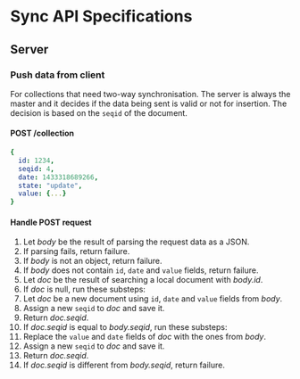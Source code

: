 # Sync API Specifications

## Server

### Push data from client

For collections that need two-way synchronisation.
The server is always the master and it decides if the data being sent is valid or not for insertion. The decision is based on the `seqid` of the document.

#### POST /collection

```yaml
{
  id: 1234,
  seqid: 4,
  date: 1433318689266,
  state: "update",
  value: {...}
}
```

#### Handle POST request

1. Let *body* be the result of parsing the request data as a JSON.
2. If parsing fails, return failure.
3. If *body* is not an object, return failure.
4. If *body* does not contain `id`, `date` and `value` fields, return failure.
5. Let *doc* be the result of searching a local document with *body.id*.
6. If *doc* is null, run these substeps:
 1. Let *doc* be a new document using `id`, `date` and `value` fields from *body*.
 2. Assign a new `seqid` to *doc* and save it.
 3. Return *doc.seqid*.
7. If *doc.seqid* is equal to *body.seqid*, run these substeps:
 1. Replace the `value` and `date` fields of *doc* with the ones from *body*.
 2. Assign a new `seqid` to *doc* and save it.
 3. Return *doc.seqid*.
8. If *doc.seqid* is different from *body.seqid*, return failure.
